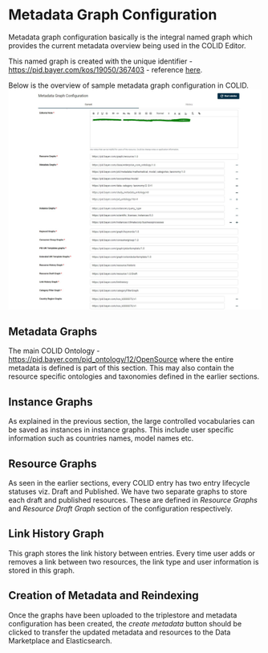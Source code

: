 # Metadata Graph Configuration

Metadata graph configuration basically is the integral named graph which provides the current metadata overview being used in the COLID Editor.

This named graph is created with the unique identifier - https://pid.bayer.com/kos/19050/367403 - reference [here](https://github.com/Bayer-Group/COLID-Setup/blob/master/fuseki-staging/graphs/metadata/metadata_graph_configuration.ttl).

Below is the overview of sample metadata graph configuration in COLID. 
![metadata graph configuration](./../assets/ontology/mcg1.jpg)

## Metadata Graphs

The main COLID Ontology - https://pid.bayer.com/pid_ontology/12/OpenSource where the entire metadata is defined is part of this section.
This may also contain the resource specific ontologies and taxonomies defined in the earlier sections.

## Instance Graphs

As explained in the previous section, the large controlled vocabularies can be saved as instances in instance graphs. This include user specific information such as countries names, model names etc.

## Resource Graphs

As seen in the earlier sections, every COLID entry has two entry lifecycle statuses viz. Draft and Published. We have two separate graphs to store each draft and published resources. These are defined in *Resource Graphs* and *Resource Draft Graph* section of the configuration respectively.

## Link History Graph

This graph stores the link history between entries. Every time user adds or removes a link between two resources, the link type and user information is stored in this graph.

## Creation of Metadata and Reindexing

Once the graphs have been uploaded to the triplestore and metadata configuration has been created, the *create metadata* button should be clicked to transfer the updated metadata and resources to the Data Marketplace and Elasticsearch.